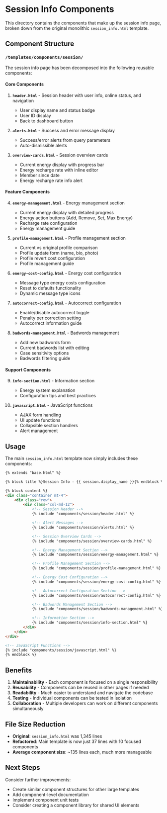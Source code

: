 # Session Info Components

This directory contains the components that make up the session info page, broken down from the original monolithic `session_info.html` template.

## Component Structure

### `/templates/components/session/`

The session info page has been decomposed into the following reusable components:

#### Core Components

1. **`header.html`** - Session header with user info, online status, and navigation
   - User display name and status badge
   - User ID display
   - Back to dashboard button

2. **`alerts.html`** - Success and error message display
   - Success/error alerts from query parameters
   - Auto-dismissible alerts

3. **`overview-cards.html`** - Session overview cards
   - Current energy display with progress bar
   - Energy recharge rate with inline editor
   - Member since date
   - Energy recharge rate info alert

#### Feature Components

4. **`energy-management.html`** - Energy management section
   - Current energy display with detailed progress
   - Energy action buttons (Add, Remove, Set, Max Energy)
   - Recharge rate configuration
   - Energy management guide

5. **`profile-management.html`** - Profile management section
   - Current vs original profile comparison
   - Profile update form (name, bio, photo)
   - Profile revert cost configuration
   - Profile management guide

6. **`energy-cost-config.html`** - Energy cost configuration
   - Message type energy costs configuration
   - Reset to defaults functionality
   - Dynamic message type icons

7. **`autocorrect-config.html`** - Autocorrect configuration
   - Enable/disable autocorrect toggle
   - Penalty per correction setting
   - Autocorrect information guide

8. **`badwords-management.html`** - Badwords management
   - Add new badwords form
   - Current badwords list with editing
   - Case sensitivity options
   - Badwords filtering guide

#### Support Components

9. **`info-section.html`** - Information section
   - Energy system explanation
   - Configuration tips and best practices

10. **`javascript.html`** - JavaScript functions
    - AJAX form handling
    - UI update functions
    - Collapsible section handlers
    - Alert management

## Usage

The main `session_info.html` template now simply includes these components:

```html
{% extends "base.html" %}

{% block title %}Session Info - {{ session.display_name }}{% endblock %}

{% block content %}
<div class="container mt-4">
    <div class="row">
        <div class="col-md-12">
            <!-- Session Header -->
            {% include "components/session/header.html" %}

            <!-- Alert Messages -->
            {% include "components/session/alerts.html" %}

            <!-- Session Overview Cards -->
            {% include "components/session/overview-cards.html" %}

            <!-- Energy Management Section -->
            {% include "components/session/energy-management.html" %}

            <!-- Profile Management Section -->
            {% include "components/session/profile-management.html" %}

            <!-- Energy Cost Configuration -->
            {% include "components/session/energy-cost-config.html" %}

            <!-- Autocorrect Configuration Section -->
            {% include "components/session/autocorrect-config.html" %}

            <!-- Badwords Management Section -->
            {% include "components/session/badwords-management.html" %}

            <!-- Information Section -->
            {% include "components/session/info-section.html" %}
        </div>
    </div>
</div>

<!-- JavaScript Functions -->
{% include "components/session/javascript.html" %}
{% endblock %}
```

## Benefits

1. **Maintainability** - Each component is focused on a single responsibility
2. **Reusability** - Components can be reused in other pages if needed
3. **Readability** - Much easier to understand and navigate the codebase
4. **Testing** - Individual components can be tested in isolation
5. **Collaboration** - Multiple developers can work on different components simultaneously

## File Size Reduction

- **Original**: `session_info.html` was 1,345 lines
- **Refactored**: Main template is now just 37 lines with 10 focused components
- **Average component size**: ~135 lines each, much more manageable

## Next Steps

Consider further improvements:
- Create similar component structures for other large templates
- Add component-level documentation
- Implement component unit tests
- Consider creating a component library for shared UI elements
